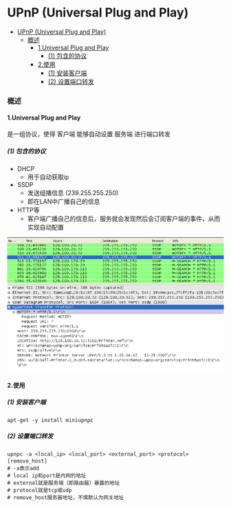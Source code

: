 # UPnP (Universal Plug and Play)


<!-- @import "[TOC]" {cmd="toc" depthFrom=1 depthTo=6 orderedList=false} -->

<!-- code_chunk_output -->

- [UPnP (Universal Plug and Play)](#upnp-universal-plug-and-play)
    - [概述](#概述)
      - [1.Universal Plug and Play](#1universal-plug-and-play)
        - [(1) 包含的协议](#1-包含的协议)
      - [2.使用](#2使用)
        - [(1) 安装客户端](#1-安装客户端)
        - [(2) 设置端口转发](#2-设置端口转发)

<!-- /code_chunk_output -->

### 概述

#### 1.Universal Plug and Play

是一组协议，使得 客户端 能够自动设置 服务端 进行端口转发

##### (1) 包含的协议

* DHCP
    * 用于自动获取ip
* SSDP
    * 发送组播信息 (239.255.255.250)
    * 即在LAN中广播自己的信息
* HTTP等
    * 客户端广播自己的信息后，服务就会发现然后会订阅客户端的事件，从而实现自动配置

![](./imgs/upnp_01.png)

#### 2.使用

##### (1) 安装客户端

```shell
apt-get -y install miniupnpc
```

##### (2) 设置端口转发

```shell
upnpc -a <local_ip> <local_port> <external_port> <protocol> [remove_host]
# -a表示add
# local ip和port是内网的地址
# external就是服务端（即路由器）暴露的地址
# protocol就是tcp或udp
# remove_host服务器地址，不填默认为网关地址
```